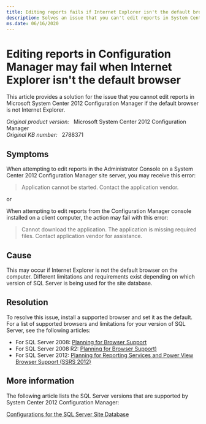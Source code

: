 ```yaml
---
title: Editing reports fails if Internet Explorer isn't the default browser
description: Solves an issue that you can't edit reports in System Center 2012 Configuration Manager if the default browser isn't Internet Explorer.
ms.date: 06/16/2020
---
```

# Editing reports in Configuration Manager may fail when Internet Explorer isn't the default browser

This article provides a solution for the issue that you cannot edit reports in Microsoft System Center 2012 Configuration Manager if the default browser is not Internet Explorer.

_Original product version:_ &nbsp; Microsoft System Center 2012 Configuration Manager  
_Original KB number:_ &nbsp; 2788371

## Symptoms

When attempting to edit reports in the Administrator Console on a System Center 2012 Configuration Manager site server, you may receive this error:

> Application cannot be started. Contact the application vendor.

or

When attempting to edit reports from the Configuration Manager console installed on a client computer, the action may fail with this error:

> Cannot download the application. The application is missing required files. Contact application vendor for assistance.

## Cause

This may occur if Internet Explorer is not the default browser on the computer. Different limitations and requirements exist depending on which version of SQL Server is being used for the site database.

## Resolution

To resolve this issue, install a supported browser and set it as the default. For a list of supported browsers and limitations for your version of SQL Server, see the following articles:

- For SQL Server 2008: [Planning for Browser Support](/previous-versions/sql/sql-server-2008/ms156511(v=sql.100))
- For SQL Server 2008 R2: [Planning for Browser Support)](/previous-versions/sql/sql-server-2008-r2/ms156511(v=sql.105))
- For SQL Server 2012: [Planning for Reporting Services and Power View Browser Support (SSRS 2012)](/previous-versions/sql/sql-server-2012/ms156511(v=sql.110))

## More information

The following article lists the SQL Server versions that are supported by System Center 2012 Configuration Manager:

[Configurations for the SQL Server Site Database](/previous-versions/system-center/system-center-2012-R2/gg682077(v=technet.10))
